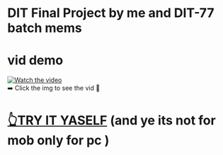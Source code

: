 # DIT Final Project by me and DIT-77 batch mems        

# vid demo
[![Watch the video](https://img.youtube.com/vi/flpNivYoFO4/0.jpg)](https://youtu.be/flpNivYoFO4?si=p3fIhfmgENLPRFDf)    
➡️ Click the img to see the vid 🙂      

# [👆TRY IT YASELF](https://raufjatoi.github.io/DIT_final_project/) (and ye its not for mob only for pc )      
